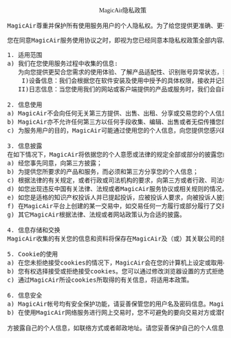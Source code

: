<pre>
<div style="text-align:center;">
	<span style="font-family:&quot;">MagicAir隐私</span><span style="font-family:&quot;">政策</span>
</div>
MagicAir尊重并保护所有使用服务用户的个人隐私权。为了给您提供更准确、更有个性化的服务，MagicAir会按照本隐私权政策的规定使用和披露您的个人信息。但MagicAir将以高度的勤勉、审慎义务对待这些信息。除本隐私权政策另有规定外，在未征得您事先许可的情况下，MagicAir不会将这些信息对外披露或向第三方提供。MagicAir会不时更新本隐私权政策。 </pre>
<pre>您在同意MagicAir服务使用协议之时，即视为您已经同意本隐私权政策全部内容。本隐私权政策属于MagicAir服务使用协议不可分割的一部分。 </pre>
<pre>1. 适用范围
a) 我们在您使用服务过程中收集的信息:
 &nbsp; 为向您提供更契合您需求的使用体验、了解产品适配性、识别账号异常状态，我们会收集关于您使用的服务以及使用方式的信息并将这些信息进行关联，这些信息包括：
 &nbsp;  I)设备信息：我们会根据您在软件安装及使用中授予的具体权限，接收并记录您所使用的设备相关信息（例如设备型号、操作系统版本、设备设置、唯一设备标识符等软硬件特征信息）、设备所在位置相关信息（例如IP 地址、GPS位置以及能够提供相关信息的Wi-Fi 接入点、蓝牙和基站等传感器信息）。
   II)日志信息：当您使用我们的网站或客户端提供的产品或服务时，我们会自动收集您对我们服务的详细使用情况，作为有关网络日志保存。例如您的电信运营商、使用的语言、访问日期和时间等。
 
2. 信息使用
a) MagicAir不会向任何无关第三方提供、出售、出租、分享或交易您的个人信息，除非事先得到您的许可，或该第三方和MagicAir（含MagicAir关联公司）单独或共同为您提供服务，且在该服务结束后，其将被禁止访问包括其以前能够访问的所有这些资料。
b) MagicAir亦不允许任何第三方以任何手段收集、编辑、出售或者无偿传播您的个人信息。任何MagicAir平台用户如从事上述活动，一经发现，MagicAir有权立即终止与该用户的服务协议。
c) 为服务用户的目的，MagicAir可能通过使用您的个人信息，向您提供您感兴趣的信息，包括但不限于向您发出产品和服务信息，或者与MagicAir合作伙伴共享信息以便他们向您发送有关其产品和服务的信息（后者需要您的事先同意）。
 
3. 信息披露
在如下情况下，MagicAir将依据您的个人意愿或法律的规定全部或部分的披露您的个人信息：
a) 经您事先同意，向第三方披露；
b) 为提供您所要求的产品和服务，而必须和第三方分享您的个人信息；
c) 根据法律的有关规定，或者行政或司法机构的要求，向第三方或者行政、司法机构披露；
d) 如您出现违反中国有关法律、法规或者MagicAir服务协议或相关规则的情况，需要向第三方披露；
e) 如您是适格的知识产权投诉人并已提起投诉，应被投诉人要求，向被投诉人披露，以便双方处理可能的权利纠纷；
f) 在MagicAir平台上创建的某一交易中，如交易任何一方履行或部分履行了交易义务并提出信息披露请求的，MagicAir有权决定向该用户提供其交易对方的联络方式等必要信息，以促成交易的完成或纠纷的解决。
g) 其它MagicAir根据法律、法规或者网站政策认为合适的披露。
 
4. 信息存储和交换
MagicAir收集的有关您的信息和资料将保存在MagicAir及（或）其关联公司的服务器上，这些信息和资料可能传送至您所在国家、地区或MagicAir收集信息和资料所在地的境外并在境外被访问、存储和展示。
 
5. Cookie的使用
a) 在您未拒绝接受cookies的情况下，MagicAir会在您的计算机上设定或取用cookies ，以便您能登录或使用依赖于cookies的MagicAir平台服务或功能。MagicAir使用cookies可为您提供更加周到的个性化服务，包括推广服务。
b) 您有权选择接受或拒绝接受cookies。您可以通过修改浏览器设置的方式拒绝接受cookies。但如果您选择拒绝接受cookies，则您可能无法登录或使用依赖于cookies的MagicAir网络服务或功能。
c) 通过MagicAir所设cookies所取得的有关信息，将适用本政策。
 
6. 信息安全
a) MagicAir帐号均有安全保护功能，请妥善保管您的用户名及密码信息。MagicAir将通过对用户密码进行加密等安全措施确保您的信息不丢失，不被滥用和变造。尽管有前述安全措施，但同时也请您注意在信息网络上不存在“完善的安全措施”。
b) 在使用MagicAir网络服务进行网上交易时，您不可避免的要向交易对方或潜在的交易对
 
方披露自己的个人信息，如联络方式或者邮政地址。请您妥善保护自己的个人信息，仅在必要的情形下向他人提供。如您发现自己的个人信息泄密，尤其是MagicAir用户名及密码发生泄露，请您立即联络MagicAir客服，以便MagicAir采取相应措施。</pre>
